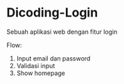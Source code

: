 # Dicoding-Login
Sebuah aplikasi web dengan fitur login

Flow:
1. Input email dan password
2. Validasi input
3. Show homepage
